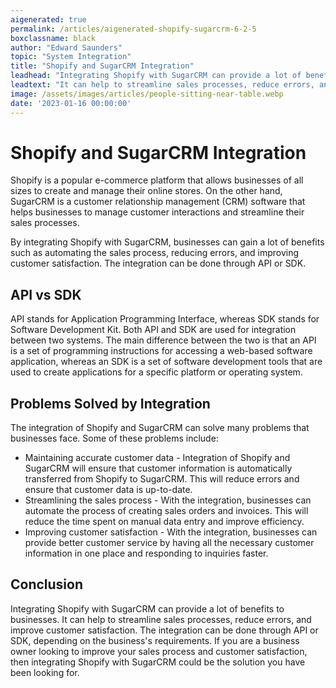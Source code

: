```yaml
---
aigenerated: true
permalink: /articles/aigenerated-shopify-sugarcrm-6-2-5
boxclassname: black
author: "Edward Saunders"
topic: "System Integration"
title: "Shopify and SugarCRM Integration"
leadhead: "Integrating Shopify with SugarCRM can provide a lot of benefits to businesses"
leadtext: "It can help to streamline sales processes, reduce errors, and improve customer satisfaction. The integration can be done through API or SDK, depending on the business's requirements. If you are a business owner looking to improve your sales process and customer satisfaction, then integrating Shopify with SugarCRM could be the solution you have been looking for."
image: /assets/images/articles/people-sitting-near-table.webp
date: '2023-01-16 00:00:00'
---
```

<div class="arttext">    <h1>Shopify and SugarCRM Integration</h1>
    <p>Shopify is a popular e-commerce platform that allows businesses of all sizes to create and manage their online stores. On the other hand, SugarCRM is a customer relationship management (CRM) software that helps businesses to manage customer interactions and streamline their sales processes.</p>
    <p>By integrating Shopify with SugarCRM, businesses can gain a lot of benefits such as automating the sales process, reducing errors, and improving customer satisfaction. The integration can be done through API or SDK.</p>
    <h2>API vs SDK</h2>
    <p>API stands for Application Programming Interface, whereas SDK stands for Software Development Kit. Both API and SDK are used for integration between two systems. The main difference between the two is that an API is a set of programming instructions for accessing a web-based software application, whereas an SDK is a set of software development tools that are used to create applications for a specific platform or operating system.</p>
    <h2>Problems Solved by Integration</h2>
    <p>The integration of Shopify and SugarCRM can solve many problems that businesses face. Some of these problems include:</p>
    <ul>
      <li>Maintaining accurate customer data - Integration of Shopify and SugarCRM will ensure that customer information is automatically transferred from Shopify to SugarCRM. This will reduce errors and ensure that customer data is up-to-date.</li>
      <li>Streamlining the sales process - With the integration, businesses can automate the process of creating sales orders and invoices. This will reduce the time spent on manual data entry and improve efficiency.</li>
      <li>Improving customer satisfaction - With the integration, businesses can provide better customer service by having all the necessary customer information in one place and responding to inquiries faster.</li>
    </ul>
    <h2>Conclusion</h2>
    <p>Integrating Shopify with SugarCRM can provide a lot of benefits to businesses. It can help to streamline sales processes, reduce errors, and improve customer satisfaction. The integration can be done through API or SDK, depending on the business's requirements. If you are a business owner looking to improve your sales process and customer satisfaction, then integrating Shopify with SugarCRM could be the solution you have been looking for.</p>
</div>